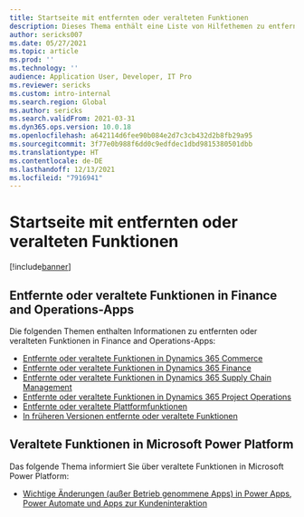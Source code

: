 ```yaml
---
title: Startseite mit entfernten oder veralteten Funktionen
description: Dieses Thema enthält eine Liste von Hilfethemen zu entfernten oder veralteten Funktionen in Finance and Operations-Apps.
author: sericks007
ms.date: 05/27/2021
ms.topic: article
ms.prod: ''
ms.technology: ''
audience: Application User, Developer, IT Pro
ms.reviewer: sericks
ms.custom: intro-internal
ms.search.region: Global
ms.author: sericks
ms.search.validFrom: 2021-03-31
ms.dyn365.ops.version: 10.0.18
ms.openlocfilehash: a642114d6fee90b084e2d7c3cb432d2b8fb29a95
ms.sourcegitcommit: 3f77e0b988f6dd0c9edfdec1dbd9815380501dbb
ms.translationtype: HT
ms.contentlocale: de-DE
ms.lasthandoff: 12/13/2021
ms.locfileid: "7916941"
---
```

# <a name="removed-or-deprecated-features-home-page"></a>Startseite mit entfernten oder veralteten Funktionen

[!include[banner](../includes/banner.md)]

## <a name="removed-or-deprecated-features-in-finance-and-operations-apps"></a>Entfernte oder veraltete Funktionen in Finance and Operations-Apps
Die folgenden Themen enthalten Informationen zu entfernten oder veralteten Funktionen in Finance and Operations-Apps:

- [Entfernte oder veraltete Funktionen in Dynamics 365 Commerce](../../../commerce/get-started/removed-deprecated-features-commerce.md)
- [Entfernte oder veraltete Funktionen in Dynamics 365 Finance](../../../finance/get-started/removed-deprecated-features-finance.md)
- [Entfernte oder veraltete Funktionen in Dynamics 365 Supply Chain Management](../../../supply-chain/get-started/removed-deprecated-features-scm-updates.md)
- [Entfernte oder veraltete Funktionen in Dynamics 365 Project Operations](/project-operations/whats-new/removed-depreciated-features-project)
- [Entfernte oder veraltete Plattformfunktionen](../../dev-itpro/get-started/removed-deprecated-features-platform-updates.md)
- [In früheren Versionen entfernte oder veraltete Funktionen](../../dev-itpro/migration-upgrade/deprecated-features.md)

## <a name="deprecations-in-the-microsoft-power-platform"></a>Veraltete Funktionen in Microsoft Power Platform
Das folgende Thema informiert Sie über veraltete Funktionen in Microsoft Power Platform:

- [Wichtige Änderungen (außer Betrieb genommene Apps) in Power Apps, Power Automate und Apps zur Kundeninteraktion](/power-platform/important-changes-coming)
